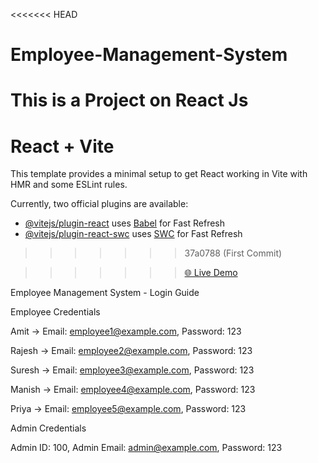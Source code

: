 <<<<<<< HEAD
# Employee-Management-System
This is a Project on React Js
=======
# React + Vite

This template provides a minimal setup to get React working in Vite with HMR and some ESLint rules.

Currently, two official plugins are available:

- [@vitejs/plugin-react](https://github.com/vitejs/vite-plugin-react/blob/main/packages/plugin-react/README.md) uses [Babel](https://babeljs.io/) for Fast Refresh
- [@vitejs/plugin-react-swc](https://github.com/vitejs/vite-plugin-react-swc) uses [SWC](https://swc.rs/) for Fast Refresh
>>>>>>> 37a0788 (First Commit)

>>>>>>> [🌐 Live Demo](https://employee-management-system-six-sandy.vercel.app/)


Employee Management System - Login Guide

Employee Credentials

Amit → Email: employee1@example.com, Password: 123

Rajesh → Email: employee2@example.com, Password: 123

Suresh → Email: employee3@example.com, Password: 123

Manish → Email: employee4@example.com, Password: 123

Priya → Email: employee5@example.com, Password: 123

Admin Credentials

Admin ID: 100,
Admin Email: admin@example.com,
Password: 123
